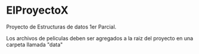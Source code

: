 # ElProyectoX
Proyecto de Estructuras de datos 1er Parcial.

Los archivos de peliculas deben ser agregados a la raiz del proyecto en una carpeta llamada "data"
